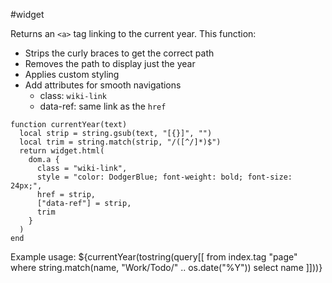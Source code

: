 #widget

Returns an `<a>` tag linking to the current year.
This function:
- Strips the curly braces to get the correct path
- Removes the path to display just the year
- Applies custom styling
- Add attributes for smooth navigations
  - class: `wiki-link`
  - data-ref: same link as the `href`

```space-lua
function currentYear(text)
  local strip = string.gsub(text, "[{}]", "")
  local trim = string.match(strip, "/([^/]*)$")
  return widget.html(
    dom.a {
      class = "wiki-link",
      style = "color: DodgerBlue; font-weight: bold; font-size: 24px;",
      href = strip,
      ["data-ref"] = strip,
      trim
    }
  )
end
```

Example usage:
${currentYear(tostring(query[[
  from index.tag "page"
  where string.match(name, "Work/Todo/" .. os.date("%Y"))
  select name
]]))}